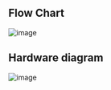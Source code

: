 ## Flow Chart

![image](https://user-images.githubusercontent.com/89603034/133593717-069acbd3-89bd-4304-b3c2-d84d2dada096.png)

## Hardware diagram

![image](https://user-images.githubusercontent.com/89603034/133593866-054cc74c-322b-4650-b812-36cd2f517019.png)
